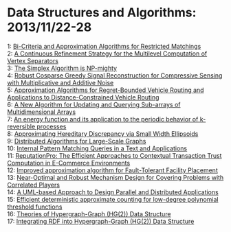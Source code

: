 # Data Structures and Algorithms: 2013/11/22-28  
1: [Bi-Criteria and Approximation Algorithms for Restricted Matchings](https://doi.org/10.48550/arXiv.1311.5481)  
2: [A Continuous Refinement Strategy for the Multilevel Computation of  Vertex Separators](https://doi.org/10.48550/arXiv.1311.5930)  
3: [The Simplex Algorithm is NP-mighty](https://doi.org/10.48550/arXiv.1311.5935)  
4: [Robust Cosparse Greedy Signal Reconstruction for Compressive Sensing  with Multiplicative and Additive Noise](https://doi.org/10.48550/arXiv.1311.5989)  
5: [Approximation Algorithms for Regret-Bounded Vehicle Routing and  Applications to Distance-Constrained Vehicle Routing](https://doi.org/10.48550/arXiv.1311.6024)  
6: [A New Algorithm for Updating and Querying Sub-arrays of Multidimensional  Arrays](https://doi.org/10.48550/arXiv.1311.6093)  
7: [An energy function and its application to the periodic behavior of  k-reversible processes](https://doi.org/10.48550/arXiv.1311.6126)  
8: [Approximating Hereditary Discrepancy via Small Width Ellipsoids](https://doi.org/10.48550/arXiv.1311.6204)  
9: [Distributed Algorithms for Large-Scale Graphs](https://doi.org/10.48550/arXiv.1311.6209)  
10: [Internal Pattern Matching Queries in a Text and Applications](https://doi.org/10.48550/arXiv.1311.6235)  
11: [ReputationPro: The Efficient Approaches to Contextual Transaction Trust  Computation in E-Commerce Environments](https://doi.org/10.48550/arXiv.1311.6543)  
12: [Improved approximation algorithm for Fault-Tolerant Facility Placement](https://doi.org/10.48550/arXiv.1311.6615)  
13: [Near-Optimal and Robust Mechanism Design for Covering Problems with  Correlated Players](https://doi.org/10.48550/arXiv.1311.6883)  
14: [A UML-based Approach to Design Parallel and Distributed Applications](https://doi.org/10.48550/arXiv.1311.7011)  
15: [Efficient deterministic approximate counting for low-degree polynomial  threshold functions](https://doi.org/10.48550/arXiv.1311.7178)  
16: [Theories of Hypergraph-Graph (HG(2)) Data Structure](https://doi.org/10.48550/arXiv.1311.7201)  
17: [Integrating RDF into Hypergraph-Graph (HG(2)) Data Structure](https://doi.org/10.48550/arXiv.1311.7202)  